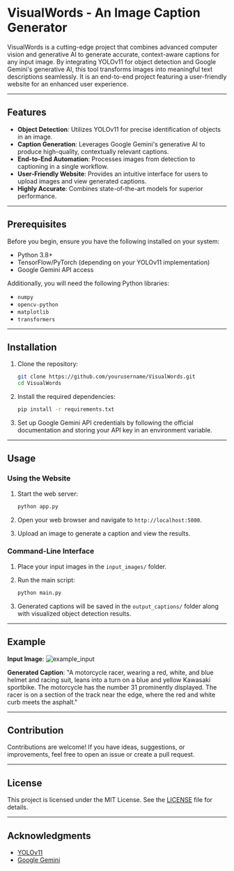 # VisualWords - An Image Caption Generator

VisualWords is a cutting-edge project that combines advanced computer vision and generative AI to generate accurate, context-aware captions for any input image. By integrating YOLOv11 for object detection and Google Gemini's generative AI, this tool transforms images into meaningful text descriptions seamlessly. It is an end-to-end project featuring a user-friendly website for an enhanced user experience.

---

## Features

- **Object Detection**: Utilizes YOLOv11 for precise identification of objects in an image.
- **Caption Generation**: Leverages Google Gemini's generative AI to produce high-quality, contextually relevant captions.
- **End-to-End Automation**: Processes images from detection to captioning in a single workflow.
- **User-Friendly Website**: Provides an intuitive interface for users to upload images and view generated captions.
- **Highly Accurate**: Combines state-of-the-art models for superior performance.

---

## Prerequisites

Before you begin, ensure you have the following installed on your system:

- Python 3.8+
- TensorFlow/PyTorch (depending on your YOLOv11 implementation)
- Google Gemini API access

Additionally, you will need the following Python libraries:

- `numpy`
- `opencv-python`
- `matplotlib`
- `transformers`

---

## Installation

1. Clone the repository:
   ```bash
   git clone https://github.com/yourusername/VisualWords.git
   cd VisualWords
   ```

2. Install the required dependencies:
   ```bash
   pip install -r requirements.txt
   ```

3. Set up Google Gemini API credentials by following the official documentation and storing your API key in an environment variable.

---

## Usage

### Using the Website

1. Start the web server:
   ```bash
   python app.py
   ```

2. Open your web browser and navigate to `http://localhost:5000`.

3. Upload an image to generate a caption and view the results.

### Command-Line Interface

1. Place your input images in the `input_images/` folder.

2. Run the main script:
   ```bash
   python main.py
   ```

3. Generated captions will be saved in the `output_captions/` folder along with visualized object detection results.

---

## Example

**Input Image**:
![example_input](https://images.unsplash.com/photo-1516906233847-e379772c9085?fm=jpg&q=60&w=3000&ixlib=rb-4.0.3&ixid=M3wxMjA3fDB8MHxzZWFyY2h8Mnx8bW90b3JiaWtlJTIwcmFjaW5nfGVufDB8fDB8fHww)

**Generated Caption**:
"A motorcycle racer, wearing a red, white, and blue helmet and racing suit, leans into a turn on a blue and yellow Kawasaki sportbike. The motorcycle has the number 31 prominently displayed. The racer is on a section of the track near the edge, where the red and white curb meets the asphalt."

---

## Contribution

Contributions are welcome! If you have ideas, suggestions, or improvements, feel free to open an issue or create a pull request.

---

## License

This project is licensed under the MIT License. See the [LICENSE](LICENSE) file for details.

---

## Acknowledgments

- [YOLOv11](https://github.com/ultralytics/yolov11)
- [Google Gemini](https://ai.google/)

